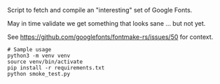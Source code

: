 Script to fetch and compile an "interesting" set of Google Fonts.

May in time validate we get something that looks sane ... but not yet.

See https://github.com/googlefonts/fontmake-rs/issues/50 for context.

```shell
# Sample usage
python3 -m venv venv
source venv/bin/activate
pip install -r requirements.txt
python smoke_test.py
```